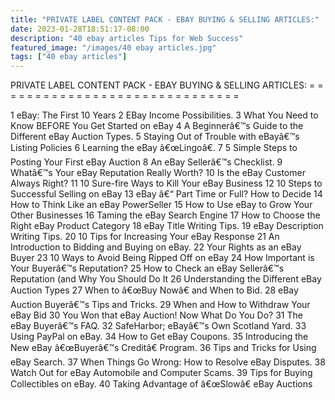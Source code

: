 ```yaml
---
title: "PRIVATE LABEL CONTENT PACK - EBAY BUYING & SELLING ARTICLES:"
date: 2023-01-28T18:51:17-08:00
description: "40 ebay articles Tips for Web Success"
featured_image: "/images/40 ebay articles.jpg"
tags: ["40 ebay articles"]
---
```


PRIVATE LABEL CONTENT PACK - EBAY BUYING & SELLING ARTICLES:
= = = = = = = = = = = = = = = = = = = = = = = = = = = = = =

1	eBay: The First 10 Years
2	EBay Income Possibilities.
3	What You Need to Know BEFORE You Get Started on eBay
4	A Beginnerâ€™s Guide to the Different eBay Auction Types.
5	Staying Out of Trouble with eBayâ€™s Listing Policies
6	Learning the eBay â€œLingoâ€.
7	5 Simple Steps to Posting Your First eBay Auction
8	An eBay Sellerâ€™s Checklist.
9	Whatâ€™s Your eBay Reputation Really Worth?
10	Is the eBay Customer Always Right?
11	10 Sure-fire Ways to Kill Your eBay Business
12	10 Steps to Successful Selling on eBay
13	eBay â€“ Part Time or Full? How to Decide
14	How to Think Like an eBay PowerSeller
15	How to Use eBay to Grow Your Other Businesses
16	Taming the eBay Search Engine
17	How to Choose the Right eBay Product Category
18	eBay Title Writing Tips.
19	eBay Description Writing Tips.
20	10 Tips for Increasing Your eBay Response
21	An Introduction to Bidding and Buying on eBay.
22	Your Rights as an eBay Buyer
23	10 Ways to Avoid Being Ripped Off on eBay
24	How Important is Your Buyerâ€™s Reputation?
25	How to Check an eBay Sellerâ€™s Reputation (and Why You Should Do It
26	Understanding the Different eBay Auction Types
27	When to â€œBuy Nowâ€ and When to Bid.
28	eBay Auction Buyerâ€™s Tips and Tricks.
29	When and How to Withdraw Your eBay Bid 
30	You Won that eBay Auction! Now What Do You Do?
31	The eBay Buyerâ€™s FAQ.
32	SafeHarbor; eBayâ€™s Own Scotland Yard.
33	Using PayPal on eBay.
34	How to Get eBay Coupons.
35	Introducing the New eBay â€œBuyerâ€™s Creditâ€ Program.
36	Tips and Tricks for Using eBay Search.
37	When Things Go Wrong: How to Resolve eBay Disputes.
38	Watch Out for eBay Automobile and Computer Scams.
39	Tips for Buying Collectibles on eBay.
40	Taking Advantage of â€œSlowâ€ eBay Auctions



















